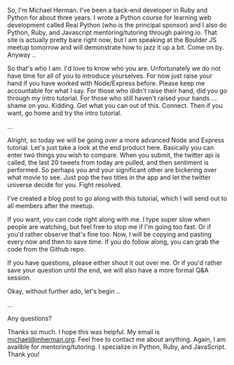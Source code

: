 So, I'm Michael Herman. I've been a back-end developer in Ruby and Python for about three years. I wrote a Python course for learning web development called Real Python (who is the principal sponsor) and I also do Python, Ruby, and Javascript mentoring/tutoring through pairing.io. That site is actually pretty bare right now, but I am speaking at the Boulder JS meetup tomorrow and will demonstrate how to jazz it up a bit. Come on by. Anyway ..

So that's who I am. I'd love to know who you are. Unfortunately we do not have time for all of you to introduce yourselves. For now just raise your hand if you have worked with Node/Express before. Please keep me accountable for what I say. For those who didn't raise their hand, did you go through my intro tutorial. For those who still haven't raised your hands ... shame on you. Kidding. Get what you can out of this. Connect. Then if you want, go home and try the intro tutorial.

...

Alright, so today we will be going over a more advanced Node and Express tutorial. Let's just take a look at the end product here. Basically you can enter two things you wish to compare. When you submit, the twitter api is called, the last 20 tweets from today are pulled, and then sentiment is performed. So perhaps you and your significant other are bickering over what movie to see. Just pop the two titles in the app and let the twitter universe decide for you. Fight resolved. 

I've created a blog post to go along with this tutorial, which I will send out to all members after the meetup. 

If you want, you can code right along with me. I type super slow when people are watching, but feel free to stop me if I'm going too fast. Or if you'd rather observe that's fine too. Now, I will be copying and pasting every now and then to save time. If you do follow along, you can grab the code from the Github repo.

If you have questions, please either shout it out over me. Or if you'd rather save your question until the end, we will also have a more formal Q&A session.

Okay, without further ado, let's begin ..


...

Any questions?

Thanks so much. I hope this was helpful. My email is michael@mherman.org. Feel free to contact me about anything. Again, I am availble for mentoring/tutoring. I specialize in Python, Ruby, and JavaScript. Thank you!
